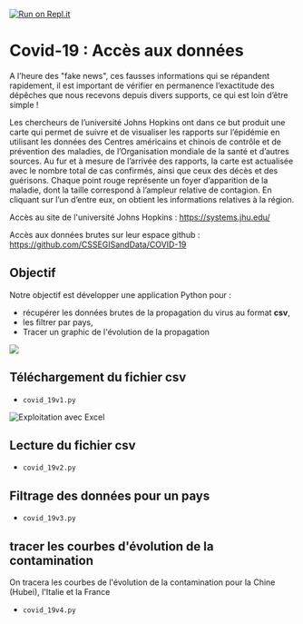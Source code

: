 [![Run on Repl.it](https://repl.it/badge/github/LabNSI/covid-19-msilanus)](https://repl.it/github/LabNSI/covid-19-msilanus)
# Covid-19 : Accès aux données

A l’heure des "fake news", ces fausses informations qui se répandent rapidement, il est important de vérifier en permanence l’exactitude des dépêches que nous recevons depuis divers supports, ce qui est loin d’être simple !

Les chercheurs de l’université Johns Hopkins ont dans ce but produit une carte qui permet de suivre et de visualiser les rapports sur l’épidémie en utilisant les données des Centres américains et chinois de contrôle et de prévention des maladies, de l’Organisation mondiale de la santé et d’autres sources. Au fur et à mesure de l’arrivée des rapports, la carte est actualisée avec le nombre total de cas confirmés, ainsi que ceux des décès et des guérisons. Chaque point rouge représente un foyer d’apparition de la maladie, dont la taille correspond à l’ampleur relative de contagion. En cliquant sur l’un d’entre eux, on obtient les informations relatives à la région.

Accès au site de l'université Johns Hopkins : https://systems.jhu.edu/

Accès aux données brutes sur leur espace github : https://github.com/CSSEGISandData/COVID-19


## Objectif

Notre objectif est développer une application Python pour :

* récupérer les données brutes de la propagation du virus au format **csv**,
* les filtrer par pays,
* Tracer un graphic de l'évolution de la propagation

![](propagation.png)

## Téléchargement du fichier csv

* `covid_19v1.py`

![Exploitation avec Excel](excel.PNG)

## Lecture du fichier csv

* `covid_19v2.py`

## Filtrage des données pour un pays

* `covid_19v3.py`

## tracer les courbes d'évolution de la contamination

On tracera les courbes de l'évolution de la contamination pour la Chine (Hubei), l'Italie et la France

* `covid_19v4.py`



